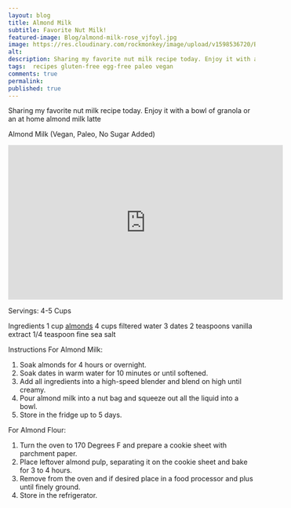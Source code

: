```yaml
---
layout: blog
title: Almond Milk
subtitle: Favorite Nut Milk!
featured-image: Blog/almond-milk-rose_vjfoyl.jpg
image: https://res.cloudinary.com/rockmonkey/image/upload/v1598536720/Blog/almond-milk-rose_vjfoyl.jpg
alt:
description: Sharing my favorite nut milk recipe today. Enjoy it with a bowl of granola or an at home almond milk latte
tags:  recipes gluten-free egg-free paleo vegan
comments: true
permalink:
published: true
---
```

Sharing my favorite nut milk recipe today. Enjoy it with a bowl of granola or an at home almond milk latte

Almond Milk (Vegan, Paleo, No Sugar Added)

<div class="video-responsive">
<iframe width="560" height="315" src="https://www.youtube.com/embed/Mnlz2V2WvEg" frameborder="0" allow="accelerometer; autoplay; encrypted-media; gyroscope; picture-in-picture" allowfullscreen></iframe>
</div>


Servings: 4-5 Cups

Ingredients
1 cup [almonds](https://amzn.to/3gAyDru)
4 cups filtered water
3 dates
2 teaspoons vanilla extract
1/4 teaspoon fine sea salt

Instructions
For Almond Milk:
1. Soak almonds for 4 hours or overnight.
2. Soak dates in warm water for 10 minutes or until softened.
3. Add all ingredients into a high-speed blender and blend on high until creamy.
4. Pour almond milk into a nut bag and squeeze out all the liquid into a bowl.
5. Store in the fridge up to 5 days.

For Almond Flour:
1. Turn the oven to 170 Degrees F and prepare a cookie sheet with parchment paper.
2. Place leftover almond pulp, separating it on the cookie sheet and bake for 3 to 4 hours.
3. Remove from the oven and if desired place in a food processor and plus until finely ground.
4. Store in the refrigerator.
